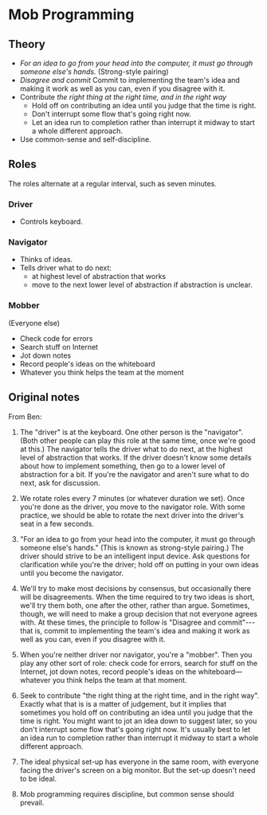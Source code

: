 # Mob Programming

## Theory
- *For an idea to go from your head into the computer, it must go through someone else's hands.* (Strong-style pairing)
- *Disagree and commit* Commit to implementing the team's idea and making it work as well as you can, even if you disagree with it.
- Contribute *the right thing at the right time, and in the right way*
  - Hold off on contributing an idea until you judge that the time is right.
  - Don't interrupt some flow that's going right now.
  - Let an idea run to completion rather than interrupt it midway to start a whole different approach.
- Use common-sense and self-discipline.

## Roles
The roles alternate at a regular interval, such as seven minutes.

### Driver
- Controls keyboard.

### Navigator
- Thinks of ideas.
- Tells driver what to do next:
  - at highest level of abstraction that works
  - move to the next lower level of abstraction if abstraction is unclear.
  
### Mobber
(Everyone else)
- Check code for errors
- Search stuff on Internet
- Jot down notes
- Record people's ideas on the whiteboard
- Whatever you think helps the team at the moment

## Original notes

From Ben:

1. The "driver" is at the keyboard. One other person is the "navigator". (Both other people can play this role at the same time, once we're good at this.) The navigator tells the driver what to do next, at the highest level of abstraction that works. If the driver doesn't know some details about how to implement something, then go to a lower level of abstraction for a bit. If you're the navigator and aren't sure what to do next, ask for discussion.

2. We rotate roles every 7 minutes (or whatever duration we set). Once you're done as the driver, you move to the navigator role. With some practice, we should be able to rotate the next driver into the driver's seat in a few seconds.

3. "For an idea to go from your head into the computer, it must go through someone else's hands." (This is known as strong-style pairing.) The driver should strive to be an intelligent input device. Ask questions for clarification while you're the driver; hold off on putting in your own ideas until you become the navigator.

4. We'll try to make most decisions by consensus, but occasionally there will be disagreements. When the time required to try two ideas is short, we'll try them both, one after the other, rather than argue. Sometimes, though, we will need to make a group decision that not everyone agrees with. At these times, the principle to follow is "Disagree and commit"---that is, commit to implementing the team's idea and making it work as well as you can, even if you disagree with it.

5. When you're neither driver nor navigator, you're a "mobber". Then you play any other sort of role: check code for errors, search for stuff on the Internet, jot down notes, record people's ideas on the whiteboard—whatever you think helps the team at that moment.

6. Seek to contribute "the right thing at the right time, and in the right way". Exactly what that is is a matter of judgement, but it implies that sometimes you hold off on contributing an idea until you judge that the time is right. You might want to jot an idea down to suggest later, so you don't interrupt some flow that's going right now. It's usually best to let an idea run to completion rather than interrupt it midway to start a whole different approach.

7. The ideal physical set-up has everyone in the same room, with everyone facing the driver's screen on a big monitor. But the set-up doesn't need to be ideal.

8. Mob programming requires discipline, but common sense should prevail.
